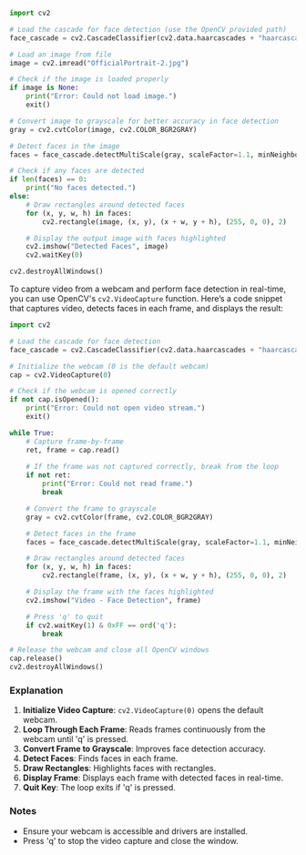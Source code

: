 
```python
import cv2

# Load the cascade for face detection (use the OpenCV provided path)
face_cascade = cv2.CascadeClassifier(cv2.data.haarcascades + "haarcascade_frontalface_default.xml")

# Load an image from file
image = cv2.imread("OfficialPortrait-2.jpg")

# Check if the image is loaded properly
if image is None:
    print("Error: Could not load image.")
    exit()

# Convert image to grayscale for better accuracy in face detection
gray = cv2.cvtColor(image, cv2.COLOR_BGR2GRAY)

# Detect faces in the image
faces = face_cascade.detectMultiScale(gray, scaleFactor=1.1, minNeighbors=5, minSize=(30, 30))

# Check if any faces are detected
if len(faces) == 0:
    print("No faces detected.")
else:
    # Draw rectangles around detected faces
    for (x, y, w, h) in faces:
        cv2.rectangle(image, (x, y), (x + w, y + h), (255, 0, 0), 2)

    # Display the output image with faces highlighted
    cv2.imshow("Detected Faces", image)
    cv2.waitKey(0)

cv2.destroyAllWindows()
```

To capture video from a webcam and perform face detection in real-time, you can use OpenCV's `cv2.VideoCapture` function. Here’s a code snippet that captures video, detects faces in each frame, and displays the result:

```python
import cv2

# Load the cascade for face detection
face_cascade = cv2.CascadeClassifier(cv2.data.haarcascades + "haarcascade_frontalface_default.xml")

# Initialize the webcam (0 is the default webcam)
cap = cv2.VideoCapture(0)

# Check if the webcam is opened correctly
if not cap.isOpened():
    print("Error: Could not open video stream.")
    exit()

while True:
    # Capture frame-by-frame
    ret, frame = cap.read()
    
    # If the frame was not captured correctly, break from the loop
    if not ret:
        print("Error: Could not read frame.")
        break

    # Convert the frame to grayscale
    gray = cv2.cvtColor(frame, cv2.COLOR_BGR2GRAY)

    # Detect faces in the frame
    faces = face_cascade.detectMultiScale(gray, scaleFactor=1.1, minNeighbors=5, minSize=(30, 30))

    # Draw rectangles around detected faces
    for (x, y, w, h) in faces:
        cv2.rectangle(frame, (x, y), (x + w, y + h), (255, 0, 0), 2)

    # Display the frame with the faces highlighted
    cv2.imshow("Video - Face Detection", frame)

    # Press 'q' to quit
    if cv2.waitKey(1) & 0xFF == ord('q'):
        break

# Release the webcam and close all OpenCV windows
cap.release()
cv2.destroyAllWindows()
```

### Explanation
1. **Initialize Video Capture**: `cv2.VideoCapture(0)` opens the default webcam.
2. **Loop Through Each Frame**: Reads frames continuously from the webcam until 'q' is pressed.
3. **Convert Frame to Grayscale**: Improves face detection accuracy.
4. **Detect Faces**: Finds faces in each frame.
5. **Draw Rectangles**: Highlights faces with rectangles.
6. **Display Frame**: Displays each frame with detected faces in real-time.
7. **Quit Key**: The loop exits if 'q' is pressed.

### Notes
- Ensure your webcam is accessible and drivers are installed.
- Press 'q' to stop the video capture and close the window.